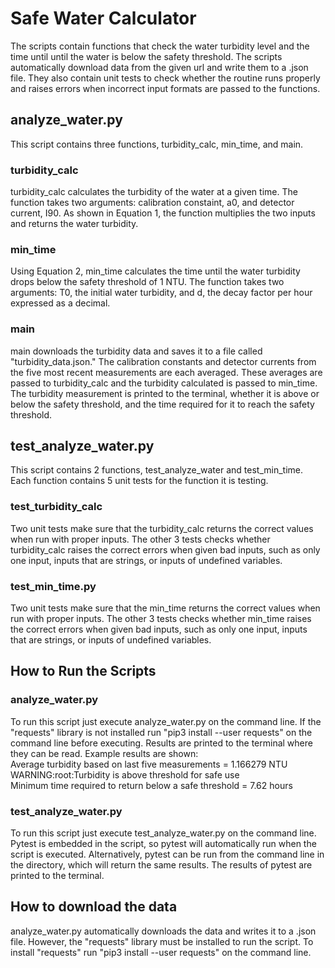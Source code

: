 <h1>Safe Water Calculator</h1>
The scripts contain functions that check the water turbidity level and the time until until the water is below the safety threshold. The scripts automatically download data from the given url and write them to a .json file. They also contain unit tests to check whether the routine runs properly and raises errors when incorrect input formats are passed to the functions. 

<h2>analyze_water.py</h2>
This script contains three functions, turbidity_calc, min_time, and main. 
<h3>turbidity_calc</h3>
turbidity_calc calculates the turbidity of the water at a given time. The function takes two arguments: calibration constaint, a0, and detector current, I90. As shown in Equation 1, the function multiplies the two inputs and returns the water turbidity.
<h3>min_time</h3>
Using Equation 2, min_time calculates the time until the water turbidity drops below the safety threshold of 1 NTU. The function takes two arguments: T0, the initial water turbidity, and d, the decay factor per hour expressed as a decimal. 
<h3>main</h3>
main downloads the turbidity data and saves it to a file called "turbidity_data.json." The calibration constants and detector currents from the five most recent measurements are each averaged. These averages are passed to turbidity_calc and the turbidity calculated is passed to min_time. The turbidity measurement is printed to the terminal, whether it is above or below the safety threshold, and the time required for it to reach the safety threshold.
<h2>test_analyze_water.py</h2>
This script contains 2 functions, test_analyze_water and test_min_time. Each function contains 5 unit tests for the function it is testing. 
<h3>test_turbidity_calc</h3>
Two unit tests make sure that the turbidity_calc returns the correct values when run with proper inputs. The other 3 tests checks whether turbidity_calc raises the correct errors when given bad inputs, such as only one input, inputs that are strings, or inputs of undefined variables.
<h3>test_min_time.py</h3>
Two unit tests make sure that the min_time returns the correct values when run with proper inputs. The other 3 tests checks whether min_time raises the correct errors when given bad inputs, such as only one input, inputs that are strings, or inputs of undefined variables.

<h2>How to Run the Scripts</h2>
<h3>analyze_water.py</h3>
To run this script just execute analyze_water.py on the command line. If the "requests" library is not installed run "pip3 install --user requests" on the command line before executing. Results are printed to the terminal where they can be read. Example results are shown:<br>  
Average turbidity based on last five measurements = 1.166279 NTU<br>
WARNING:root:Turbidity is above threshold for safe use <br>
Minimum time required to return below a safe threshold = 7.62 hours <br>
<h3>test_analyze_water.py</h3>
To run this script just execute test_analyze_water.py on the command line. Pytest is embedded in the script, so pytest will automatically run when the script is executed. Alternatively, pytest can be run from the command line in the directory, which will return the same results. The results of pytest are printed to the terminal.
<h2>How to download the data</h2>
analyze_water.py automatically downloads the data and writes it to a .json file. However, the "requests" library must be installed to run the script. To install "requests" run "pip3 install --user requests" on the command line.
